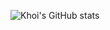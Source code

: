 ![Khoi's GitHub stats](https://github-readme-stats.vercel.app/api?username=ngu-khoi&count_private=true&show_icons=true)
